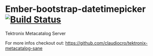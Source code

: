 # Ember-bootstrap-datetimepicker [![Build Status](https://travis-ci.org/claudiocro/tektronix-metacatalog-server.svg)](https://travis-ci.org/claudiocro/tektronix-metacatalog-server)

Tektronix Metacatalog Server

For more infos checkout out: https://github.com/claudiocro/tektronix-metacatalog-sane
